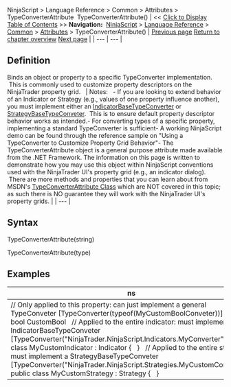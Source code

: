 ﻿
NinjaScript \> Language Reference \> Common \> Attributes \> TypeConverterAttribute 
TypeConverterAttribute()
| \<\< [Click to Display Table of Contents](typeconverterattribute.md) \>\> **Navigation:**     [NinjaScript](ninjascript.md) \> [Language Reference](language_reference_wip.md) \> [Common](common.md) \> [Attributes](attributes.md) \> TypeConverterAttribute() | [Previous page](rangeattribute.md) [Return to chapter overview](attributes.md) [Next page](xmlignoreattribute.md) |
| --- | --- |
## Definition
Binds an object or property to a specific TypeConverter implementation.  This is commonly used to customize property descriptors on the NinjaTrader property grid.
 
| Notes:   - If you are looking to extend behavior of an Indicator or Strategy (e.g., values of one property influence another), you must implement either an [IndicatorBaseTypeConverter](indicatorbaseconverter.md) or [StrategyBaseTypeConveter](strategybaseconverter.md).  This is to ensure default property descriptor behavior works as intended.- For converting types of a specific property, implementing a standard TypeConverter is sufficient- A working NinjaScript demo can be found through the reference sample on "Using a TypeConverter to Customize Property Grid Behavior"- The TypeConverterAttribute object is a general purpose attribute made available from the .NET Framework. The information on this page is written to demonstrate how you may use this object within NinjaScript conventions used with the NinjaTrader UI's property grid (e.g., an indicator dialog).  There are more methods and properties that you can learn about from MSDN's [TypeConverterAttribute Class](https://msdn.microsoft.com/en-us/library/system.componentmodel.typeconverterattribute(v=vs.110).aspx) which are NOT covered in this topic; as such there is NO guarantee they will work with the NinjaTrader UI's property grids. |
| --- |

## Syntax
TypeConverterAttribute(string)  

TypeConverterAttribute(type)
## 
## Examples
| ns |
| --- |
| // Only applied to this property: can just implement a general TypeConveter \[TypeConverter(typeof(MyCustomBoolConveter))] public bool CustomBool   // Applied to the entire indicator: must implement an IndicatorBaseTypeConveter \[TypeConverter("NinjaTrader.NinjaScript.Indicators.MyConverter")] public class MyCustomIndicator : Indicator {   }   // Applied to the entire strategy: must implement a StrategyBaseTypeConveter \[TypeConverter("NinjaTrader.NinjaScript.Strategies.MyCustomConveter")] public class MyCustomStrategy : Strategy {   } |
